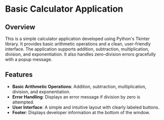 # Basic Calculator Application

## Overview

This is a simple calculator application developed using Python's Tkinter library. It provides basic arithmetic operations and a clean, user-friendly interface. The application supports addition, subtraction, multiplication, division, and exponentiation. It also handles zero-division errors gracefully with a popup message.

## Features

- **Basic Arithmetic Operations**: Addition, subtraction, multiplication, division, and exponentiation.
- **Error Handling**: Displays an error message if division by zero is attempted.
- **User Interface**: A simple and intuitive layout with clearly labeled buttons.
- **Footer**: Displays developer information at the bottom of the window.
